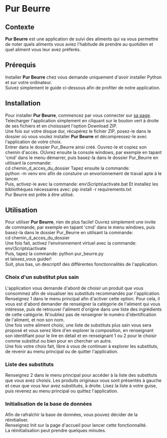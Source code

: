 # Pur Beurre  
## Contexte  
**Pur Beurre** est une application de suivi des aliments qui va vous permettre de noter quels aliments vous aviez l'habitude de prendre au quotidien et quel aliment vous leur avez préferés.  
  
## Prérequis  
Installer **Pur Beurre** chez vous demande uniquement d'avoir installer Python et sur votre ordinateur.  
Suivez simplement le guide ci-dessous afin de profiter de notre application.  
  
## Installation  
Pour installer **Pur Beurre**, commencez par vous connecter sur [sa page](https://github.com/GMBAMorera/Pur_Beurre).  
Telecharger l'application simplement en cliquant sur le bouton vert à droite de ses fichiers et en choisssant l'option Download ZIP.  
Une fois sur votre disque dur, récupérez le fichier ZIP, posez-le dans le dossier où vous voulez installer **Pur Beurre** et décompressez-le avec l'application de votre choix.  
Entrer dans le dossier Pur_Beurre ainsi créé. Ouvrez-le et copiez son chemin d'accès.
OUvrez ensuite la console windows, par exemple en tapant 'cmd' dans le menu démarrer, puis basez-la dans le dossier Pur_Beurre en utilisant la commande:  
    cd chemin_d_acces_du_dossier
Tapez ensuite la commande:  
    python -m venv env
afin de constuire un envorionnement de travail apte à le lancer.  
Puis, activez-le avec la commande:
    env\Scripts\activate.bat
Et installez les bibliothèques nécessaires avec:
    pip install -r requirements.txt  
Pur Beurre est prête à être utilisé.
  
## Utilisation  
Pour utiliser **Pur Beurre**, rien de plus facile!
Ouvrez simplement une invite de commande, par exemple en tapant 'cmd' dans le menu windows, puis basez-la dans le dossier Pur_Beurre en utilisant la commande:  
    cd chemin_d_acces_du_dossier  
Une fois fait, activez l'environnement virtuel avec la commande:
    env\Scripts\activate  
Puis, tapez la commande:
    python pur_beurre.py  
et laissez_vous guider!  
Suit, plus bas, un descriptif des différentes fonctionnalités de l'application.  
  
### Choix d'un substitut plus sain  
L'application vous demande d'abord de choisir un produit que vous consommez afin de visualiser les substituts recommandés par l'application. Renseignez 1 dans le menu principal afin d'activer cette option.
Pour cela, il vous est d'abord demander de renseigner la catégorie de l'aliment qui vous intéresse, puis de retrouver l'aliment d'origine dans une liste des ingrédients de cette catégorie. N'oubliez pas de renseigner le numéro d'identification de l'aliment, et non son nom.  
Une fois votre aliment choisi, une liste de substituts plus sain vous sera proposé et vous serez libre d'en explorer la composition, en renseignant son identifiant pour le lire en détail et en renseignant 1 ou 2 pour le choisir comme substitut ou bien pour en chercher un autre.  
Une fois votre choix fait, libre à vous de continuer à explorer les substituts, de revenir au menu principal ou de quitter l'application.

### Liste des substituts  
Renseignez 2 dans le menu principal pour accéder à la liste des substituts que vous avez choisis.
Les produits originaux vous sont présentés à gauche et ceux que vous leur avez substitués, à droite.
Lisez la liste à votre guise, puis revenez au menu principal ou quittez l'application.

### Initialisation de la base de données  
Afin de rafraîchir la base de données, vous pouvez décider de la réinitialiser.  
Renseignez Init sur la page d'accueil pour lancer cette fonctionnalité.  
La réinitialisation peut prendre quelques minutes.